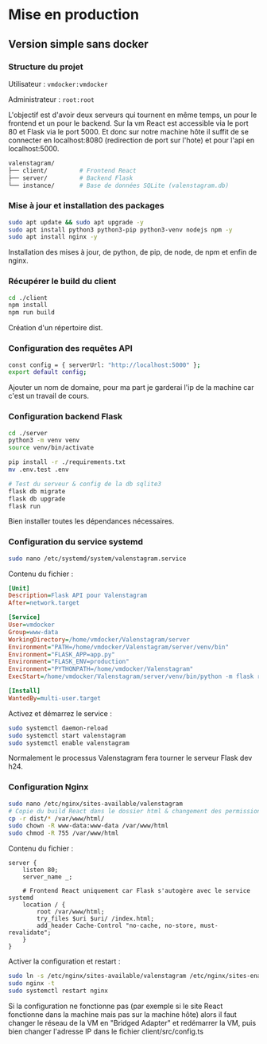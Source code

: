 # Mise en production 

## Version simple sans docker

### Structure du projet

Utilisateur : `vmdocker:vmdocker`

Administrateur : `root:root`


L'objectif est d'avoir deux serveurs qui tournent en même temps, un pour le frontend et un pour le backend.
Sur la vm React est accessible via le port 80 et Flask via le port 5000.
Et donc sur notre machine hôte il suffit de se connecter en localhost:8080 (redirection de port sur l'hote) et pour l'api en localhost:5000.

```bash
valenstagram/
├── client/         # Frontend React
├── server/         # Backend Flask
└── instance/       # Base de données SQLite (valenstagram.db)
```

### Mise à jour et installation des packages

```bash
sudo apt update && sudo apt upgrade -y
sudo apt install python3 python3-pip python3-venv nodejs npm -y
sudo apt install nginx -y
```

Installation des mises à jour, de python, de pip, de node, de npm et enfin de nginx.

### Récupérer le build du client

```bash
cd ./client
npm install
npm run build
```

Création d'un répertoire dist.

### Configuration des requêtes API

```bash
const config = { serverUrl: "http://localhost:5000" };
export default config;
```

Ajouter un nom de domaine, pour ma part je garderai l'ip de la machine car c'est un travail de cours.

### Configuration backend Flask

```bash
cd ./server
python3 -m venv venv
source venv/bin/activate

pip install -r ./requirements.txt
mv .env.test .env 

# Test du serveur & config de la db sqlite3
flask db migrate
flask db upgrade
flask run
```

Bien installer toutes les dépendances nécessaires.

### Configuration du service systemd

```bash
sudo nano /etc/systemd/system/valenstagram.service
```

Contenu du fichier : 

```ini
[Unit]
Description=Flask API pour Valenstagram
After=network.target

[Service]
User=vmdocker
Group=www-data
WorkingDirectory=/home/vmdocker/Valenstagram/server
Environment="PATH=/home/vmdocker/Valenstagram/server/venv/bin"
Environment="FLASK_APP=app.py"
Environment="FLASK_ENV=production"
Environment="PYTHONPATH=/home/vmdocker/Valenstagram"
ExecStart=/home/vmdocker/Valenstagram/server/venv/bin/python -m flask run --host=0.0.0.0 --port=5000

[Install]
WantedBy=multi-user.target
```

Activez et démarrez le service :

```bash
sudo systemctl daemon-reload
sudo systemctl start valenstagram
sudo systemctl enable valenstagram
```

Normalement le processus Valenstagram fera tourner le serveur Flask dev h24.

### Configuration Nginx 

```bash
sudo nano /etc/nginx/sites-available/valenstagram
# Copie du build React dans le dossier html & changement des permissions
cp -r dist/* /var/www/html/ 
sudo chown -R www-data:www-data /var/www/html
sudo chmod -R 755 /var/www/html
```

Contenu du fichier : 

```nginx
server {
    listen 80;
    server_name _;

    # Frontend React uniquement car Flask s'autogère avec le service systemd
    location / {
        root /var/www/html;
        try_files $uri $uri/ /index.html;
        add_header Cache-Control "no-cache, no-store, must-revalidate";
    }
}
```

Activer la configuration et restart : 

```bash
sudo ln -s /etc/nginx/sites-available/valenstagram /etc/nginx/sites-enabled
sudo nginx -t  
sudo systemctl restart nginx
```

Si la configuration ne fonctionne pas (par exemple si le site React fonctionne dans la machine mais pas sur la machine hôte) alors il faut changer le réseau de la VM en "Bridged Adapter" et redémarrer la VM, puis bien changer l'adresse IP dans le fichier client/src/config.ts 
